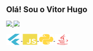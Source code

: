 ## Olá! Sou o Vitor Hugo

 <div>
  <a href="https://github.com/rafaballerini">
  <img height="180em" src="https://github-readme-stats.vercel.app/api?username=curucu&show_icons=true&theme=github_dark&include_all_commits=true&count_private=true"/>
  <img height="180em" src="https://github-readme-stats.vercel.app/api/top-langs/?username=curucu&layout=compact&langs_count=7&theme=github_dark"/>
</div>

<div style="display: inline_block"><br>
 <img align="center" alt="Vitor Flutter" height="30" width="40" src="https://raw.githubusercontent.com/devicons/devicon/master/icons/flutter/flutter-plain.svg">
 <img align="center" alt="Vitor JS" height="30" width="40" src="https://raw.githubusercontent.com/devicons/devicon/master/icons/javascript/javascript-plain.svg">
 <img align="center" alt="Vitor Python" height="30" width="40" src="https://raw.githubusercontent.com/devicons/devicon/master/icons/python/python-plain.svg">
 <img align="center" alt="Vitor Java" height="30" width="40" src="https://raw.githubusercontent.com/devicons/devicon/master/icons/java/java-plain.svg">
</div>


